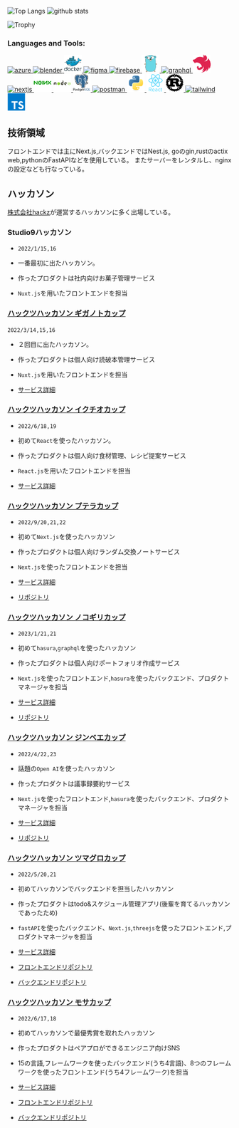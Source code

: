 
<p align="left">
<img alt="Top Langs" height="150px" src="https://github-readme-stats.vercel.app/api/top-langs/?username=tosaken1116&show_icons=true&theme=tokyonight"/>
<img alt="github stats" height="150px" src="https://github-readme-stats.vercel.app/api?username=tosaken1116&show_icons=true&theme=tokyonight"/>
</p>
<img alt="Trophy" height="150px" src="https://github-profile-trophy.vercel.app/?username=tosaken1116&theme=onedark&column=7">


<h3 align="left">Languages and Tools:</h3>
<p align="left"> <a href="https://azure.microsoft.com/en-in/" target="_blank" rel="noreferrer"> <img src="https://www.vectorlogo.zone/logos/microsoft_azure/microsoft_azure-icon.svg" alt="azure" width="40" height="40"/> </a> <a href="https://www.blender.org/" target="_blank" rel="noreferrer"> <img src="https://download.blender.org/branding/community/blender_community_badge_white.svg" alt="blender" width="40" height="40"/> </a> <a href="https://www.docker.com/" target="_blank" rel="noreferrer"> <img src="https://raw.githubusercontent.com/devicons/devicon/master/icons/docker/docker-original-wordmark.svg" alt="docker" width="40" height="40"/> </a> <a href="https://www.figma.com/" target="_blank" rel="noreferrer"> <img src="https://www.vectorlogo.zone/logos/figma/figma-icon.svg" alt="figma" width="40" height="40"/> </a> <a href="https://firebase.google.com/" target="_blank" rel="noreferrer"> <img src="https://www.vectorlogo.zone/logos/firebase/firebase-icon.svg" alt="firebase" width="40" height="40"/> </a> <a href="https://golang.org" target="_blank" rel="noreferrer"> <img src="https://raw.githubusercontent.com/devicons/devicon/master/icons/go/go-original.svg" alt="go" width="40" height="40"/> </a> <a href="https://graphql.org" target="_blank" rel="noreferrer"> <img src="https://www.vectorlogo.zone/logos/graphql/graphql-icon.svg" alt="graphql" width="40" height="40"/> </a> <a href="https://nestjs.com/" target="_blank" rel="noreferrer"> <img src="https://raw.githubusercontent.com/devicons/devicon/master/icons/nestjs/nestjs-plain.svg" alt="nestjs" width="40" height="40"/> </a> <a href="https://nextjs.org/" target="_blank" rel="noreferrer"> <img src="https://cdn.worldvectorlogo.com/logos/nextjs-2.svg" alt="nextjs" width="40" height="40"/> </a> <a href="https://www.nginx.com" target="_blank" rel="noreferrer"> <img src="https://raw.githubusercontent.com/devicons/devicon/master/icons/nginx/nginx-original.svg" alt="nginx" width="40" height="40"/> </a> <a href="https://nodejs.org" target="_blank" rel="noreferrer"> <img src="https://raw.githubusercontent.com/devicons/devicon/master/icons/nodejs/nodejs-original-wordmark.svg" alt="nodejs" width="40" height="40"/> </a> <a href="https://www.postgresql.org" target="_blank" rel="noreferrer"> <img src="https://raw.githubusercontent.com/devicons/devicon/master/icons/postgresql/postgresql-original-wordmark.svg" alt="postgresql" width="40" height="40"/> </a> <a href="https://postman.com" target="_blank" rel="noreferrer"> <img src="https://www.vectorlogo.zone/logos/getpostman/getpostman-icon.svg" alt="postman" width="40" height="40"/> </a> <a href="https://www.python.org" target="_blank" rel="noreferrer"> <img src="https://raw.githubusercontent.com/devicons/devicon/master/icons/python/python-original.svg" alt="python" width="40" height="40"/> </a> <a href="https://reactjs.org/" target="_blank" rel="noreferrer"> <img src="https://raw.githubusercontent.com/devicons/devicon/master/icons/react/react-original-wordmark.svg" alt="react" width="40" height="40"/> </a> <a href="https://www.rust-lang.org" target="_blank" rel="noreferrer"> <img src="https://raw.githubusercontent.com/devicons/devicon/master/icons/rust/rust-plain.svg" alt="rust" width="40" height="40"/> </a> <a href="https://tailwindcss.com/" target="_blank" rel="noreferrer"> <img src="https://www.vectorlogo.zone/logos/tailwindcss/tailwindcss-icon.svg" alt="tailwind" width="40" height="40"/> </a> <a href="https://www.typescriptlang.org/" target="_blank" rel="noreferrer"> <img src="https://raw.githubusercontent.com/devicons/devicon/master/icons/typescript/typescript-original.svg" alt="typescript" width="40" height="40"/> </a> </p>

## 技術領域
フロントエンドでは主にNext.js,バックエンドではNest.js, goのgin,rustのactix web,pythonのFastAPIなどを使用している。
またサーバーをレンタルし、nginxの設定なども行なっている。

## ハッカソン
[株式会社hackz](https://hackz.team/)が運営するハッカソンに多く出場している。


### Studio9ハッカソン
- `2022/1/15,16`

- 一番最初に出たハッカソン。

- 作ったプロダクトは社内向けお菓子管理サービス

- `Nuxt.js`を用いたフロントエンドを担当


### [ハックツハッカソン ギガノトカップ](https://hackz.team/news/78hcB4hAeRHdigP5ECp4AE)
`2022/3/14,15,16`

- ２回目に出たハッカソン。

- 作ったプロダクトは個人向け読破本管理サービス

- `Nuxt.js`を用いたフロントエンドを担当

- [サービス詳細](https://topaz.dev/projects/1861f56c53c14c2237f1)


### [ハックツハッカソン イクチオカップ](https://hackz.team/news/1yoTECRZkQ8LrPcqe1RzSG)
- `2022/6/18,19`

- 初めて`React`を使ったハッカソン。

- 作ったプロダクトは個人向け食材管理、レシピ提案サービス

- `React.js`を用いたフロントエンドを担当

- [サービス詳細](https://topaz.dev/projects/384cd2919527a03ecd19)


### [ハックツハッカソン プテラカップ](https://hackz.team/news/5xyheTcsoVpGLT7D8Tww4R)
- `2022/9/20,21,22`

- 初めて`Next.js`を使ったハッカソン

- 作ったプロダクトは個人向けランダム交換ノートサービス

- `Next.js`を使ったフロントエンドを担当

- [サービス詳細](https://topaz.dev/projects/6d03ed9063a43728c44c)

- [リポジトリ](https://github.com/tosaken1116/PteraCup_Front)

### [ハックツハッカソン ノコギリカップ](https://hackz.team/news/6qvvsPCy5ZWzzSMCYrNo4f)
- `2023/1/21,21`

- 初めて`hasura`,`graphql`を使ったハッカソン

- 作ったプロダクトは個人向けポートフォリオ作成サービス

- `Next.js`を使ったフロントエンド,`hasura`を使ったバックエンド、プロダクトマネージャを担当

- [サービス詳細](https://topaz.dev/projects/4055f79df93a932b88db)

- [リポジトリ](https://github.com/tosaken1116/nokogiri_cup)


### [ハックツハッカソン ジンベエカップ](https://hackz.team/news/1Wlq1S0W8ur57mrN466hsp)
- `2022/4/22,23`

- 話題の`Open AI`を使ったハッカソン

- 作ったプロダクトは議事録要約サービス

- `Next.js`を使ったフロントエンド,`hasura`を使ったバックエンド、プロダクトマネージャを担当

- [サービス詳細](https://topaz.dev/projects/f8b6b79aef34d0f83889)

- [リポジトリ](https://github.com/tosaken1116/whaleSharkHackathon)

### [ハックツハッカソン ツマグロカップ](https://hackz.team/news/31OK594eEW8you2sGHFr3v)
- `2022/5/20,21`

- 初めてハッカソンでバックエンドを担当したハッカソン

- 作ったプロダクトはtodo&スケジュール管理アプリ(後輩を育てるハッカソンであったため)

- `fastAPI`を使ったバックエンド、`Next.js`,`threejs`を使ったフロントエンド,プロダクトマネージャを担当

- [サービス詳細](https://topaz.dev/projects/2f570f14dec09b4fbf8e)

- [フロントエンドリポジトリ](https://github.com/sea10Wood/tumaguro_frontend)

- [バックエンドリポジトリ](https://github.com/tosaken1116/tumaguro_backend)

### [ハックツハッカソン モサカップ](https://hackz.team/news/3DeUrEbkfJhQA8N7C52Xpe)
- `2022/6/17,18`

- 初めてハッカソンで最優秀賞を取れたハッカソン

- 作ったプロダクトはペアプロができるエンジニア向けSNS

- 15の言語,フレームワークを使ったバックエンド(うち4言語)、8つのフレームワークを使ったフロントエンド(うち4フレームワーク)を担当

- [サービス詳細](https://topaz.dev/projects/18c3de4ee42bcea959e2)

- [フロントエンドリポジトリ](https://github.com/K-Kizuku/mosa-frontend)

- [バックエンドリポジトリ](https://github.com/tosaken1116/MosaBackEnd)
